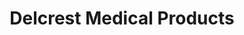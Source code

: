 ---
title: "Delcrest Medical Products"
url: /cherry-hill/delcrest-medical-products/
shop: Sanitätshaus
---